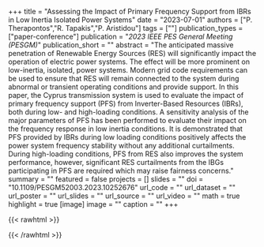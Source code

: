 +++
title = "Assessing the Impact of Primary Frequency Support from IBRs in Low Inertia Isolated Power Systems"
date = "2023-07-01"
authors = ["P. Therapontos","R. Tapakis","P. Aristidou"]
tags = [""]
publication_types = ["paper-conference"]
publication = "_2023 IEEE PES General Meeting (PESGM)_"
publication_short = ""
abstract = "The anticipated massive penetration of Renewable Energy Sources (RES) will significantly impact the operation of electric power systems. The effect will be more prominent on low-inertia, isolated, power systems. Modern grid code requirements can be used to ensure that RES will remain connected to the system during abnormal or transient operating conditions and provide support. In this paper, the Cyprus transmission system is used to evaluate the impact of primary frequency support (PFS) from Inverter-Based Resources (IBRs), both during low- and high-loading conditions. A sensitivity analysis of the major parameters of PFS has been performed to evaluate their impact on the frequency response in low inertia conditions. It is demonstrated that PFS provided by IBRs during low loading conditions positively affects the power system frequency stability without any additional curtailments. During high-loading conditions, PFS from RES also improves the system performance, however, significant RES curtailments from the IBGs participating in PFS are required which may raise fairness concerns."
summary = ""
featured = false
projects = []
slides = ""
doi = "10.1109/PESGM52003.2023.10252676"
url_code = ""
url_dataset = ""
url_poster = ""
url_slides = ""
url_source = ""
url_video = ""
math = true
highlight = true
[image]
image = ""
caption = ""
+++

{{< rawhtml >}}
<div data-badge-details="right" data-badge-type="medium-donut" data-doi="10.1109/PESGM52003.2023.10252676" data-hide-no-mentions="true" class="altmetric-embed"></div>
{{< /rawhtml >}}
